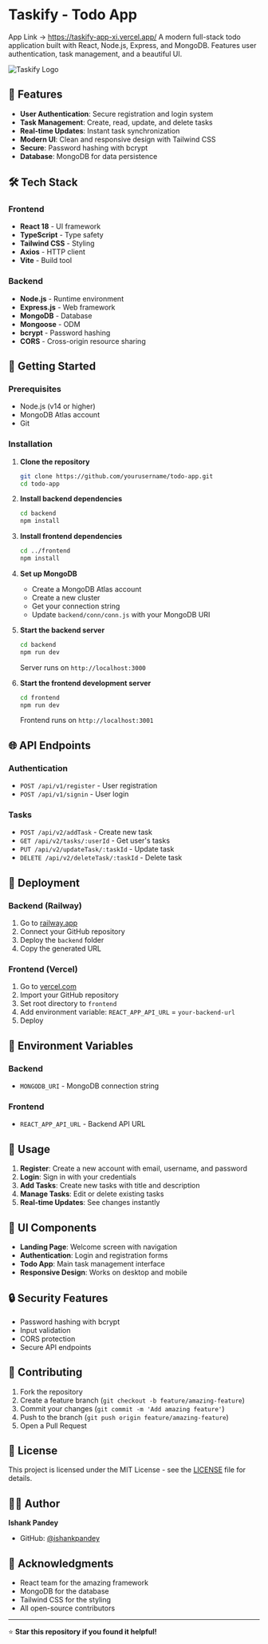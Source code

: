 # Taskify - Todo App
App Link -> https://taskify-app-xi.vercel.app/
A modern full-stack todo application built with React, Node.js, Express, and MongoDB. Features user authentication, task management, and a beautiful UI.

![Taskify Logo](frontend/public/favicon.svg)

## 🚀 Features

- **User Authentication**: Secure registration and login system
- **Task Management**: Create, read, update, and delete tasks
- **Real-time Updates**: Instant task synchronization
- **Modern UI**: Clean and responsive design with Tailwind CSS
- **Secure**: Password hashing with bcrypt
- **Database**: MongoDB for data persistence

## 🛠️ Tech Stack

### Frontend
- **React 18** - UI framework
- **TypeScript** - Type safety
- **Tailwind CSS** - Styling
- **Axios** - HTTP client
- **Vite** - Build tool

### Backend
- **Node.js** - Runtime environment
- **Express.js** - Web framework
- **MongoDB** - Database
- **Mongoose** - ODM
- **bcrypt** - Password hashing
- **CORS** - Cross-origin resource sharing


## 🚀 Getting Started

### Prerequisites
- Node.js (v14 or higher)
- MongoDB Atlas account
- Git

### Installation

1. **Clone the repository**
   ```bash
   git clone https://github.com/yourusername/todo-app.git
   cd todo-app
   ```

2. **Install backend dependencies**
   ```bash
   cd backend
   npm install
   ```

3. **Install frontend dependencies**
   ```bash
   cd ../frontend
   npm install
   ```

4. **Set up MongoDB**
   - Create a MongoDB Atlas account
   - Create a new cluster
   - Get your connection string
   - Update `backend/conn/conn.js` with your MongoDB URI

5. **Start the backend server**
   ```bash
   cd backend
   npm run dev
   ```
   Server runs on `http://localhost:3000`

6. **Start the frontend development server**
   ```bash
   cd frontend
   npm run dev
   ```
   Frontend runs on `http://localhost:3001`

## 🌐 API Endpoints

### Authentication
- `POST /api/v1/register` - User registration
- `POST /api/v1/signin` - User login

### Tasks
- `POST /api/v2/addTask` - Create new task
- `GET /api/v2/tasks/:userId` - Get user's tasks
- `PUT /api/v2/updateTask/:taskId` - Update task
- `DELETE /api/v2/deleteTask/:taskId` - Delete task

## 🚀 Deployment

### Backend (Railway)
1. Go to [railway.app](https://railway.app)
2. Connect your GitHub repository
3. Deploy the `backend` folder
4. Copy the generated URL

### Frontend (Vercel)
1. Go to [vercel.com](https://vercel.com)
2. Import your GitHub repository
3. Set root directory to `frontend`
4. Add environment variable: `REACT_APP_API_URL` = `your-backend-url`
5. Deploy

## 🔧 Environment Variables

### Backend
- `MONGODB_URI` - MongoDB connection string

### Frontend
- `REACT_APP_API_URL` - Backend API URL

## 📱 Usage

1. **Register**: Create a new account with email, username, and password
2. **Login**: Sign in with your credentials
3. **Add Tasks**: Create new tasks with title and description
4. **Manage Tasks**: Edit or delete existing tasks
5. **Real-time Updates**: See changes instantly

## 🎨 UI Components

- **Landing Page**: Welcome screen with navigation
- **Authentication**: Login and registration forms
- **Todo App**: Main task management interface
- **Responsive Design**: Works on desktop and mobile

## 🔒 Security Features

- Password hashing with bcrypt
- Input validation
- CORS protection
- Secure API endpoints

## 🤝 Contributing

1. Fork the repository
2. Create a feature branch (`git checkout -b feature/amazing-feature`)
3. Commit your changes (`git commit -m 'Add amazing feature'`)
4. Push to the branch (`git push origin feature/amazing-feature`)
5. Open a Pull Request

## 📄 License

This project is licensed under the MIT License - see the [LICENSE](LICENSE) file for details.

## 👨‍💻 Author

**Ishank Pandey**
- GitHub: [@ishankpandey](https://github.com/ishankpandey)

## 🙏 Acknowledgments

- React team for the amazing framework
- MongoDB for the database
- Tailwind CSS for the styling
- All open-source contributors

---

⭐ **Star this repository if you found it helpful!**
